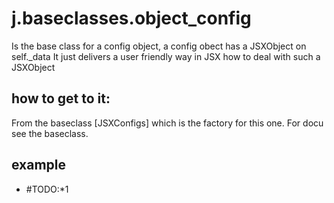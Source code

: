 

# j.baseclasses.object_config

Is the base class for a config object, a config obect has a JSXObject on self._data
It just delivers a user friendly way in JSX how to deal with such a JSXObject

## how to get to it:

From the baseclass [JSXConfigs] which is the factory for this one.
For docu see the baseclass.

## example


- #TODO:*1

